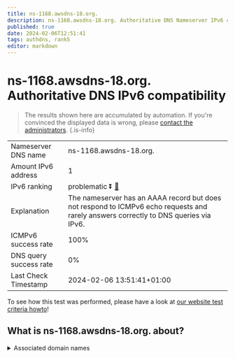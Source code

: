 ```yaml
---
title: ns-1168.awsdns-18.org.
description: ns-1168.awsdns-18.org. Authoritative DNS Nameserver IPv6 compatibility
published: true
date: 2024-02-06T12:51:41
tags: authdns, rank5
editor: markdown
---
```


# ns-1168.awsdns-18.org. Authoritative DNS IPv6 compatibility

> The results shown here are accumulated by automation. If you're convinced the displayed data is wrong, please [contact the administrators](/howto/chat). 
{.is-info}




|   |   |
| - | - |
| Nameserver DNS name | ns-1168.awsdns-18.org.
| Amount IPv6 address | 1
| IPv6 ranking | problematic :arrow_double_down: [🔗](/howto/ranking) |
| Explanation | The nameserver has an AAAA record but does not respond to ICMPv6 echo requests and rarely answers correctly to DNS queries via IPv6. |
| ICMPv6 success rate | 100%|
| DNS query success rate | 0% |
| Last Check Timestamp | 2024-02-06 13:51:41+01:00 |

To see how this test was performed, please have a look at [our website test criteria howto](/howto/testcriteria/authdns)!


## What is ns-1168.awsdns-18.org. about?






<details>
<summary>Associated domain names</summary>

www.elastic.co

</details>
